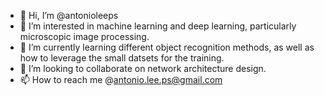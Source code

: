 - 👋 Hi, I’m @antonioleeps
- 👀 I’m interested in machine learning and deep learning, particularly microscopic image processing.
- 🌱 I’m currently learning different object recognition methods, as well as how to leverage the small datsets for the training.
- 💞️ I’m looking to collaborate on network architecture design.
- 📫 How to reach me @antonio.lee.ps@gmail.com

<!---
antonioleeps/antonioleeps is a ✨ special ✨ repository because its `README.md` (this file) appears on your GitHub profile.
You can click the Preview link to take a look at your changes.
--->
